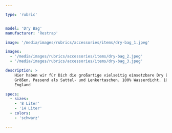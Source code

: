 ```yaml
---

type: 'rubric'


model: 'Dry Bag'
manufacturer: 'Restrap'

image: '/media/images/rubrics/accessories/items/dry-bag_1.jpeg'

images:
  - '/media/images/rubrics/accessories/items/dry-bag_2.jpeg'
  - '/media/images/rubrics/accessories/items/dry-bag_3.jpeg'

description: >
    Hier haben wir für Dich die großartige vielseitig einsetzbare Dry Bag von Restrap in zwei 
    Größen. Passend als Sattel- und Lenkertaschen. 100% Wasserdicht. 100% Handarbeit aus Yorkshire, 
    England

specs:
  - sizes:
    - '8 Liter'
    - '14 Liter'
  - colors:
    - 'schwarz' 

---
```

